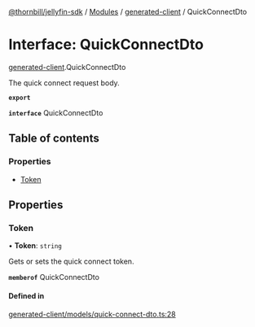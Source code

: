 [@thornbill/jellyfin-sdk](../README.md) / [Modules](../modules.md) / [generated-client](../modules/generated_client.md) / QuickConnectDto

# Interface: QuickConnectDto

[generated-client](../modules/generated_client.md).QuickConnectDto

The quick connect request body.

**`export`**

**`interface`** QuickConnectDto

## Table of contents

### Properties

- [Token](generated_client.QuickConnectDto.md#token)

## Properties

### Token

• **Token**: `string`

Gets or sets the quick connect token.

**`memberof`** QuickConnectDto

#### Defined in

[generated-client/models/quick-connect-dto.ts:28](https://github.com/thornbill/jellyfin-sdk-typescript/blob/1142a3e/src/generated-client/models/quick-connect-dto.ts#L28)
